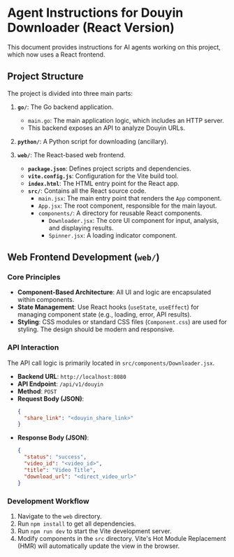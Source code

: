 # Agent Instructions for Douyin Downloader (React Version)

This document provides instructions for AI agents working on this project, which now uses a React frontend.

## Project Structure

The project is divided into three main parts:

1.  **`go/`**: The Go backend application.
    -   `main.go`: The main application logic, which includes an HTTP server.
    -   This backend exposes an API to analyze Douyin URLs.

2.  **`python/`**: A Python script for downloading (ancillary).

3.  **`web/`**: The React-based web frontend.
    -   **`package.json`**: Defines project scripts and dependencies.
    -   **`vite.config.js`**: Configuration for the Vite build tool.
    -   **`index.html`**: The HTML entry point for the React app.
    -   **`src/`**: Contains all the React source code.
        -   `main.jsx`: The main entry point that renders the `App` component.
        -   `App.jsx`: The root component, responsible for the main layout.
        -   `components/`: A directory for reusable React components.
            -   `Downloader.jsx`: The core UI component for input, analysis, and displaying results.
            -   `Spinner.jsx`: A loading indicator component.

## Web Frontend Development (`web/`)

### Core Principles

-   **Component-Based Architecture**: All UI and logic are encapsulated within components.
-   **State Management**: Use React hooks (`useState`, `useEffect`) for managing component state (e.g., loading, error, API results).
-   **Styling**: CSS modules or standard CSS files (`Component.css`) are used for styling. The design should be modern and responsive.

### API Interaction

The API call logic is primarily located in `src/components/Downloader.jsx`.

-   **Backend URL**: `http://localhost:8080`
-   **API Endpoint**: `/api/v1/douyin`
-   **Method**: `POST`
-   **Request Body (JSON)**:
    ```json
    {
      "share_link": "<douyin_share_link>"
    }
    ```
-   **Response Body (JSON)**:
    ```json
    {
      "status": "success",
      "video_id": "<video_id>",
      "title": "Video Title",
      "download_url": "<direct_video_url>"
    }
    ```

### Development Workflow

1.  Navigate to the `web` directory.
2.  Run `npm install` to get all dependencies.
3.  Run `npm run dev` to start the Vite development server.
4.  Modify components in the `src` directory. Vite's Hot Module Replacement (HMR) will automatically update the view in the browser.